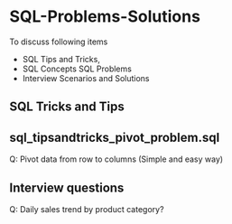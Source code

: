 # SQL-Problems-Solutions

To discuss following items 
- SQL Tips and Tricks, 
- SQL Concepts SQL Problems
- Interview Scenarios and Solutions

## SQL Tricks and Tips
## sql_tipsandtricks_pivot_problem.sql
Q: Pivot data from row to columns (Simple and easy way)

## Interview questions
Q: Daily sales trend by product category?